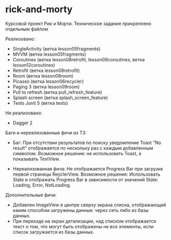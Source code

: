 # rick-and-morty

Курсовой проект Рик и Морти.
Техническое задание прикреплено отдельным файлом

Реализовано:
- SingleActivity  (ветка lesson05fragments)
- MVVM            (ветка lesson05fragments)
- Coroutines      (ветка lesson08retrofit, lesson09coroutines, ветка lesson12coroutines)
- Retrofit        (ветка lesson08retrofit)
- Room            (ветка lesson09room)
- Picasso         (ветка lesson06recycler)
- Paging 3        (ветка lesson09room)
- Pull to refresh (ветка pull_refresh_feature)
- Splash screen   (ветка splash_screen_feature)
- Tests Junit 5   (ветка tests)

Не реализовано:
- Dagger 2

Баги и нереализованные фичи из ТЗ:
- Баг: При отсутствии результатов по поиску уведомление Toast 
  "No result" отображается по нескольку раз с каждым добавленным
  символом.
  Возможное решение: не использовать Toast, а показывать TextView.
  
- Нереализованная фича: Не отображается Progress Bar при загрузке
  первой страницы ReyclerView. 
  Возможное решение: Использовать State и отображать Progress Bar 
  в зависимости от  значений State: Loading, Error, NotLoading.
  
Дополнительные фичи:
- Добавлен ImageView в центре сверху экрана списка, отображающий
  каким способом загружены данные: через сеть либо из базы данных.
- При переходе на экран детализации, над списком отображается текст
  о том, что могут быть отображены не все элементы, если список 
  загружается из базы данных.
